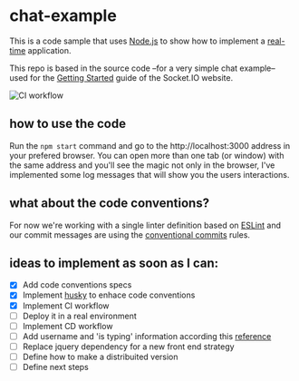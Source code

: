 # chat-example
This is a code sample that uses [Node.js](https://nodejs.org/) to show how to implement a [real-time](https://en.wikipedia.org/wiki/Real-time_computing) application.

This repo is based in the source code –for a very simple chat example– used for
the [Getting Started](http://socket.io/get-started/chat/) guide
of the Socket.IO website.

![CI workflow](https://github.com/jersson/chat-example/workflows/CI%20workflow/badge.svg?branch=master)

## how to use the code
Run the `npm start` command and go to the http://localhost:3000 address in your prefered browser. 
You can open more than one tab (or window) with the same address and you'll see the magic not only in the browser, I've implemented some log messages that will show you the users interactions.

## what about the code conventions?
For now we're working with a single linter definition based on [ESLint](https://eslint.org/docs/user-guide/getting-started) and our commit messages are using the [conventional commits](https://www.conventionalcommits.org/en/v1.0.0/#summary) rules.

## ideas to implement as soon as I can:
- [x] Add code conventions specs 
- [x] Implement [husky](https://typicode.github.io/husky/#/) to enhace code conventions
- [x] Implement CI workflow
- [ ] Deploy it in a real environment
- [ ] Implement CD workflow
- [ ] Add username and 'is typing' information according this [reference](https://livecodestream.dev/post/2020-07-11-a-starter-guide-to-building-real-time-applications-with-nodejs/)
- [ ] Replace jquery dependency for a new front end strategy
- [ ] Define how to make a distribuited version
- [ ] Define next steps
